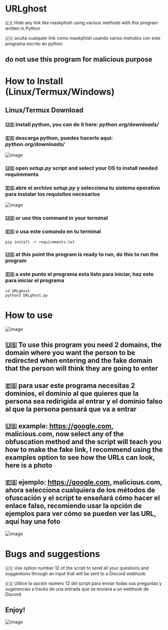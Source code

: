 # URLghost
🇪🇸 Hide any link like maskphish using various methods with this program written in Python 

🇺🇸 oculta cualquier link como maskphish usando varios metodos con este programa escrito en python

## do not use this program for malicious purpose

# How to Install (Linux/Termux/Windows)

## Linux/Termux Download

### 🇺🇸 Install python, you can do it here: *python.org/downloads/* 
### 🇪🇸 descarga python, puedes hacerlo aqui: *python.org/downloads/*
  ![image](https://github.com/user-attachments/assets/ef37bcb7-a164-4aa2-80df-f2dd56287018)

### 🇺🇸 open *setup.py* script and select your OS to install needed requirements 
### 🇪🇸 abre el archivo *setup.py* y selecciona tu sistema operativo para instalar los requisitos necesarios

![image](https://github.com/user-attachments/assets/bfc1916b-1f87-48cb-aa6b-720befc7301c)

### 🇺🇸 or use this command in your terminal
### 🇪🇸 o usa este comando en tu terminal
    pip install -r requirements.txt

### 🇺🇸 at this point the program is ready to run, do this to run the program
### 🇪🇸 a este punto el programa esta listo para iniciar, haz esto para iniciar el programa
    cd URLghost
    python3 URLghost.py

# How to use
![image](https://github.com/user-attachments/assets/73ffb5b2-e3ba-4529-8b99-49eb69869511)

## 🇺🇸 To use this program you need 2 domains, the domain where you want the person to be redirected when entering and the fake domain that the person will think they are going to enter

## 🇪🇸 para usar este programa necesitas 2 dominios, el dominio al que quieres que la persona sea redirigida al entrar y el dominio falso al que la persona pensará que va a entrar

## 🇺🇸 example: https://google.com, malicious.com, now select any of the obfuscation method and the script will teach you how to make the fake link, I recommend using the examples option to see how the URLs can look, here is a photo

## 🇪🇸 ejemplo: https://google.com, malicious.com, ahora selecciona cualquiera de los métodos de ofuscación y el script te enseñará cómo hacer el enlace falso, recomiendo usar la opción de ejemplos para ver cómo se pueden ver las URL, aquí hay una foto

![image](https://github.com/user-attachments/assets/4620023a-76e0-48f9-b1ac-ee76430b5174)


# Bugs and suggestions
🇺🇸 Use option number 12 of the script to send all your questions and suggestions through an input that will be sent to a Discord webhook

🇪🇸 Utilice la opción número 12 del script para enviar todas sus preguntas y sugerencias a través de una entrada que se enviará a un webhook de Discord

## Enjoy!
![image](https://github.com/user-attachments/assets/d195d2b0-8377-4aaf-bc22-22f805a5b4bd)
